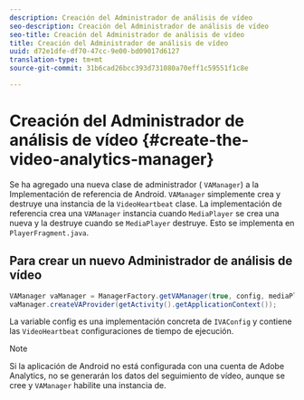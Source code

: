 ```yaml
---
description: Creación del Administrador de análisis de vídeo
seo-description: Creación del Administrador de análisis de vídeo
seo-title: Creación del Administrador de análisis de vídeo
title: Creación del Administrador de análisis de vídeo
uuid: d72e1dfe-df70-47cc-9e00-bd09017d6127
translation-type: tm+mt
source-git-commit: 31b6cad26bcc393d731080a70eff1c59551f1c8e

---
```



# Creación del Administrador de análisis de vídeo {#create-the-video-analytics-manager}

Se ha agregado una nueva clase de administrador ( `VAManager`) a la Implementación de referencia de Android. `VAManager` simplemente crea y destruye una instancia de la `VideoHeartbeat` clase. La implementación de referencia crea una `VAManager` instancia cuando `MediaPlayer` se crea una nueva y la destruye cuando se `MediaPlayer` destruye. Esto se implementa en `PlayerFragment.java`.

## Para crear un nuevo Administrador de análisis de vídeo

```java
VAManager vaManager = ManagerFactory.getVAManager(true, config, mediaPlayer);  
vaManager.createVAProvider(getActivity().getApplicationContext()); 
```

La variable config es una implementación concreta de `IVAConfig` y contiene las `VideoHeartbeat` configuraciones de tiempo de ejecución.

>[!NOTE]
>
>Si la aplicación de Android no está configurada con una cuenta de Adobe Analytics, no se generarán los datos del seguimiento de vídeo, aunque se cree y `VAManager` habilite una instancia de.

